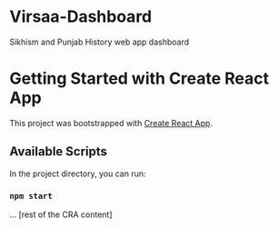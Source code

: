 # Virsaa-Dashboard
Sikhism and Punjab History web app dashboard

# Getting Started with Create React App

This project was bootstrapped with [Create React App](https://github.com/facebook/create-react-app).

## Available Scripts

In the project directory, you can run:

### `npm start`
... [rest of the CRA content]